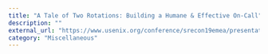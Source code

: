 ```yaml
---
title: "A Tale of Two Rotations: Building a Humane & Effective On-Call"
description: ""
external_url: "https://www.usenix.org/conference/srecon19emea/presentation/lee"
category: "Miscellaneous"
---
```

